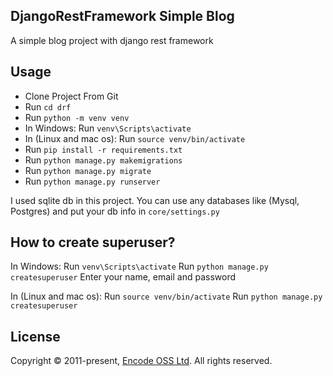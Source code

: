 ## DjangoRestFramework Simple Blog

A simple blog project with django rest framework

## Usage
- Clone Project From Git
- Run ```cd drf```
- Run ```python -m venv venv```
- In Windows: Run ```venv\Scripts\activate```
- In (Linux and mac os): Run ```source venv/bin/activate```
- Run ```pip install -r requirements.txt```
- Run ```python manage.py makemigrations```
- Run ```python manage.py migrate```
- Run ```python manage.py runserver```


I used sqlite db in this project. You can use any databases like (Mysql, Postgres) and put your db info in ```core/settings.py```


## How to create superuser?
In Windows:
Run ```venv\Scripts\activate```
Run ```python manage.py createsuperuser```
Enter your name, email and password

In (Linux and mac os):
Run ```source venv/bin/activate```
Run ```python manage.py createsuperuser```


## License
Copyright © 2011-present, [Encode OSS Ltd](https://www.encode.io/). All rights reserved.
